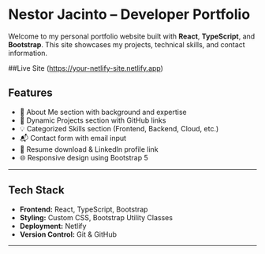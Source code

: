 # Nestor Jacinto – Developer Portfolio

Welcome to my personal portfolio website built with **React**, **TypeScript**, and **Bootstrap**. This site showcases my projects, technical skills, and contact information.

##Live Site
(https://your-netlify-site.netlify.app)

## Features

- 🧠 About Me section with background and expertise
- 💼 Dynamic Projects section with GitHub links
- 💡 Categorized Skills section (Frontend, Backend, Cloud, etc.)
- 📬 Contact form with email input
- 📄 Resume download & LinkedIn profile link
- 🌐 Responsive design using Bootstrap 5

---

## Tech Stack

- **Frontend:** React, TypeScript, Bootstrap
- **Styling:** Custom CSS, Bootstrap Utility Classes
- **Deployment:** Netlify
- **Version Control:** Git & GitHub

---
